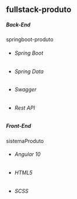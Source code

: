 ## fullstack-produto

 ##### Back-End
springboot-produto
- ###### Spring Boot
- ###### Spring Data
- ###### Swagger
- ###### Rest API

##### Front-End
sistemaProduto
- ###### Angular 10
- ###### HTML5
- ###### SCSS
